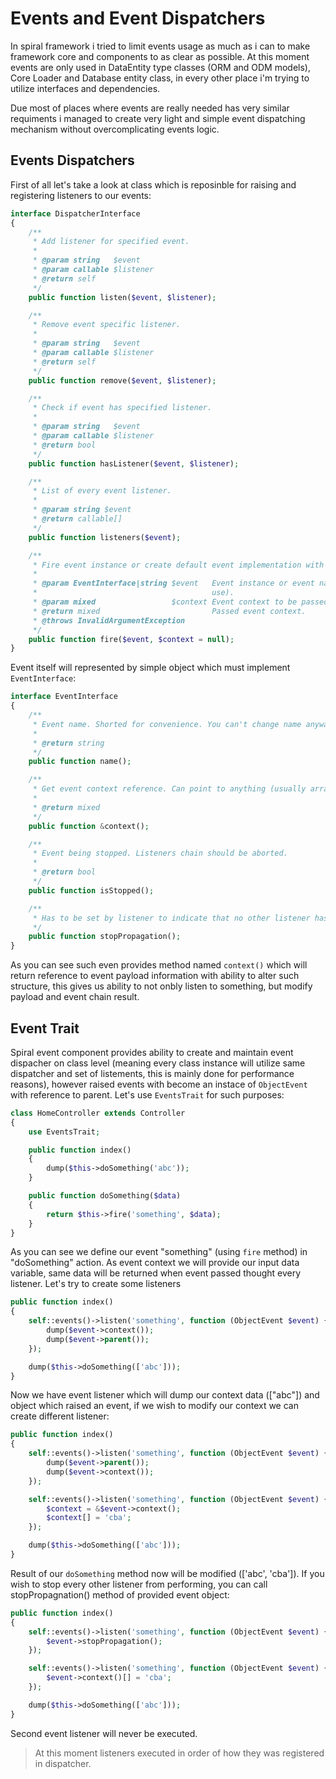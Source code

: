 # Events and Event Dispatchers
In spiral framework i tried to limit events usage as much as i can to make framework core and components to as clear as possible. At this moment events are only used in DataEntity type classes (ORM and ODM models), Core Loader and Database entity class, in every other place i'm trying to utilize interfaces and dependencies. 

Due most of places where events are really needed has very similar requiments i managed to create very light and simple event dispatching mechanism without overcomplicating events logic.

## Events Dispatchers
First of all let's take a look at class which is reposinble for raising and registering listeners to our events:

```php
interface DispatcherInterface
{
    /**
     * Add listener for specified event.
     *
     * @param string   $event
     * @param callable $listener
     * @return self
     */
    public function listen($event, $listener);

    /**
     * Remove event specific listener.
     *
     * @param string   $event
     * @param callable $listener
     * @return self
     */
    public function remove($event, $listener);

    /**
     * Check if event has specified listener.
     *
     * @param string   $event
     * @param callable $listener
     * @return bool
     */
    public function hasListener($event, $listener);

    /**
     * List of every event listener.
     *
     * @param string $event
     * @return callable[]
     */
    public function listeners($event);

    /**
     * Fire event instance or create default event implementation with specified context.
     *
     * @param EventInterface|string $event   Event instance or event name (default implementation to
     *                                       use).
     * @param mixed                 $context Event context to be passed.
     * @return mixed                         Passed event context.
     * @throws InvalidArgumentException
     */
    public function fire($event, $context = null);
}
```

Event itself will represented by simple object which must implement `EventInterface`:

```php
interface EventInterface
{
    /**
     * Event name. Shorted for convenience. You can't change name anyway.
     *
     * @return string
     */
    public function name();

    /**
     * Get event context reference. Can point to anything (usually array) and should be editable.
     *
     * @return mixed
     */
    public function &context();

    /**
     * Event being stopped. Listeners chain should be aborted.
     *
     * @return bool
     */
    public function isStopped();

    /**
     * Has to be set by listener to indicate that no other listener has to be executed.
     */
    public function stopPropagation();
}
```

As you can see such even provides method named `context()` which will return reference to event payload information with ability to alter such structure, this gives us ability to not onbly listen to something, but modify payload and event chain result.

## Event Trait
Spiral event component provides ability to create and maintain event dispacher on class level (meaning every class instance will utilize same dispatcher and set of listements, this is mainly done for performance reasons), however raised events with become an instace of `ObjectEvent` with reference to parent. Let's use `EventsTrait` for such purposes:

```php
class HomeController extends Controller
{
    use EventsTrait;

    public function index() 
    {
        dump($this->doSomething('abc'));
    }

    public function doSomething($data)
    {
        return $this->fire('something', $data);
    }
}
```

As you can see we define our event "something" (using `fire` method) in "doSomething" action. As event context we will provide our input data variable, same data will be returned when event passed thought every listener. Let's try to create some listeners

```php
public function index()
{
    self::events()->listen('something', function (ObjectEvent $event) {
        dump($event->context());
        dump($event->parent());
    });

    dump($this->doSomething(['abc']));
}
```

Now we have event listener which will dump our context data (["abc"]) and object which raised an event, if we wish to modify our context we can create different listener:

```php
public function index()
{
    self::events()->listen('something', function (ObjectEvent $event) {
        dump($event->parent());
        dump($event->context());
    });

    self::events()->listen('something', function (ObjectEvent $event) {
        $context = &$event->context();
        $context[] = 'cba';
    });

    dump($this->doSomething(['abc']));
}
```

Result of our `doSomething` method now will be modified (['abc', 'cba']). If you wish to stop every other listener from performing, you can call stopPropagnation() method of provided event object:

```php
public function index()
{
    self::events()->listen('something', function (ObjectEvent $event) {
        $event->stopPropagation();
    });

    self::events()->listen('something', function (ObjectEvent $event) {
        $event->context()[] = 'cba';
    });

    dump($this->doSomething(['abc']));
}
```

Second event listener will never be executed.
> At this moment listeners executed in order of how they was registered in dispatcher.
